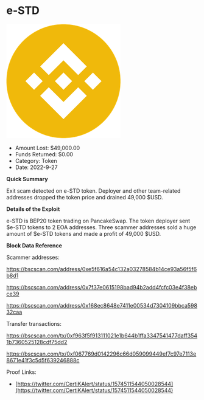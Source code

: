 # e-STD
![e-STD](/rektimages/e-STD.png)
- Amount Lost: $49,000.00
- Funds Returned: $0.00
- Category: Token
- Date: 2022-9-27

**Quick Summary**

Exit scam detected on e-STD token. Deployer and other team-related addresses dropped the token price and drained 49,000 $USD.

  


 **Details of the Exploit**

e-STD is BEP20 token trading on PancakeSwap. The token deployer sent $e-STD tokens to 2 EOA addresses. Three scammer addresses sold a huge amount of $e-STD tokens and made a profit of 49,000 $USD.

  


 **Block Data Reference**

Scammer addresses:

https://bscscan.com/address/0xe5f616a54c132a03278584b14ce93a56f5f6b8d1

https://bscscan.com/address/0x7f37e0615198bad94b2add4fcfc03e4f38ebce39

https://bscscan.com/address/0x168ec8648e7411e00534d7304109bbca59832caa

  


Transfer transactions:

https://bscscan.com/tx/0xf963f5f913111021e1b644b1ffa3347541477daff3541b7360525128cdf75dd2

https://bscscan.com/tx/0xf067769d0142296c66d059099449ef7c97e7113e8671e41f3c5d5f639246888c


Proof Links:
- [https://twitter.com/CertiKAlert/status/1574511544050028544](https://twitter.com/CertiKAlert/status/1574511544050028544)


